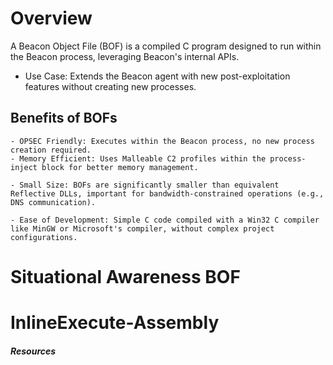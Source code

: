 
# Overview
A Beacon Object File (BOF) is a compiled C program designed to run within the Beacon process, leveraging Beacon's internal APIs.
- Use Case: Extends the Beacon agent with new post-exploitation features without creating new processes.
## Benefits of BOFs

    - OPSEC Friendly: Executes within the Beacon process, no new process creation required.
    - Memory Efficient: Uses Malleable C2 profiles within the process-inject block for better memory management.

    - Small Size: BOFs are significantly smaller than equivalent Reflective DLLs, important for bandwidth-constrained operations (e.g., DNS communication).

    - Ease of Development: Simple C code compiled with a Win32 C compiler like MinGW or Microsoft's compiler, without complex project configurations.


# Situational Awareness BOF



# InlineExecute-Assembly


##### **Resources**

